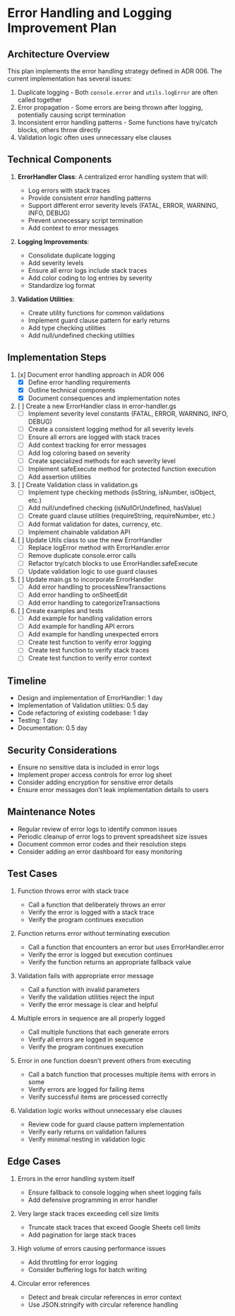 # Error Handling and Logging Improvement Plan

## Architecture Overview
This plan implements the error handling strategy defined in ADR 006. The current implementation has several issues:

1. Duplicate logging - Both `console.error` and `utils.logError` are often called together
2. Error propagation - Some errors are being thrown after logging, potentially causing script termination
3. Inconsistent error handling patterns - Some functions have try/catch blocks, others throw directly
4. Validation logic often uses unnecessary else clauses

## Technical Components
1. **ErrorHandler Class**: A centralized error handling system that will:
   - Log errors with stack traces
   - Provide consistent error handling patterns
   - Support different error severity levels (FATAL, ERROR, WARNING, INFO, DEBUG)
   - Prevent unnecessary script termination
   - Add context to error messages

2. **Logging Improvements**:
   - Consolidate duplicate logging
   - Add severity levels
   - Ensure all error logs include stack traces
   - Add color coding to log entries by severity
   - Standardize log format

3. **Validation Utilities**:
   - Create utility functions for common validations
   - Implement guard clause pattern for early returns
   - Add type checking utilities
   - Add null/undefined checking utilities

## Implementation Steps

1. [x] Document error handling approach in ADR 006
   - [x] Define error handling requirements
   - [x] Outline technical components
   - [x] Document consequences and implementation notes

2. [ ] Create a new ErrorHandler class in error-handler.gs
   - [ ] Implement severity level constants (FATAL, ERROR, WARNING, INFO, DEBUG)
   - [ ] Create a consistent logging method for all severity levels
   - [ ] Ensure all errors are logged with stack traces
   - [ ] Add context tracking for error messages
   - [ ] Add log coloring based on severity
   - [ ] Create specialized methods for each severity level
   - [ ] Implement safeExecute method for protected function execution
   - [ ] Add assertion utilities

3. [ ] Create Validation class in validation.gs
   - [ ] Implement type checking methods (isString, isNumber, isObject, etc.)
   - [ ] Add null/undefined checking (isNullOrUndefined, hasValue)
   - [ ] Create guard clause utilities (requireString, requireNumber, etc.)
   - [ ] Add format validation for dates, currency, etc.
   - [ ] Implement chainable validation API

4. [ ] Update Utils class to use the new ErrorHandler
   - [ ] Replace logError method with ErrorHandler.error
   - [ ] Remove duplicate console.error calls
   - [ ] Refactor try/catch blocks to use ErrorHandler.safeExecute
   - [ ] Update validation logic to use guard clauses

5. [ ] Update main.gs to incorporate ErrorHandler
   - [ ] Add error handling to processNewTransactions
   - [ ] Add error handling to onSheetEdit
   - [ ] Add error handling to categorizeTransactions

6. [ ] Create examples and tests
   - [ ] Add example for handling validation errors
   - [ ] Add example for handling API errors
   - [ ] Add example for handling unexpected errors
   - [ ] Create test function to verify error logging
   - [ ] Create test function to verify stack traces
   - [ ] Create test function to verify error context

## Timeline
- Design and implementation of ErrorHandler: 1 day
- Implementation of Validation utilities: 0.5 day
- Code refactoring of existing codebase: 1 day
- Testing: 1 day
- Documentation: 0.5 day

## Security Considerations
- Ensure no sensitive data is included in error logs
- Implement proper access controls for error log sheet
- Consider adding encryption for sensitive error details
- Ensure error messages don't leak implementation details to users

## Maintenance Notes
- Regular review of error logs to identify common issues
- Periodic cleanup of error logs to prevent spreadsheet size issues
- Document common error codes and their resolution steps
- Consider adding an error dashboard for easy monitoring

## Test Cases
1. Function throws error with stack trace
   - Call a function that deliberately throws an error
   - Verify the error is logged with a stack trace
   - Verify the program continues execution

2. Function returns error without terminating execution
   - Call a function that encounters an error but uses ErrorHandler.error
   - Verify the error is logged but execution continues
   - Verify the function returns an appropriate fallback value

3. Validation fails with appropriate error message
   - Call a function with invalid parameters
   - Verify the validation utilities reject the input
   - Verify the error message is clear and helpful

4. Multiple errors in sequence are all properly logged
   - Call multiple functions that each generate errors
   - Verify all errors are logged in sequence
   - Verify the program continues execution

5. Error in one function doesn't prevent others from executing
   - Call a batch function that processes multiple items with errors in some
   - Verify errors are logged for failing items
   - Verify successful items are processed correctly

6. Validation logic works without unnecessary else clauses
   - Review code for guard clause pattern implementation
   - Verify early returns on validation failures
   - Verify minimal nesting in validation logic

## Edge Cases
1. Errors in the error handling system itself
   - Ensure fallback to console logging when sheet logging fails
   - Add defensive programming in error handler

2. Very large stack traces exceeding cell size limits
   - Truncate stack traces that exceed Google Sheets cell limits
   - Add pagination for large stack traces

3. High volume of errors causing performance issues
   - Add throttling for error logging
   - Consider buffering logs for batch writing

4. Circular error references
   - Detect and break circular references in error context
   - Use JSON.stringify with circular reference handling 
